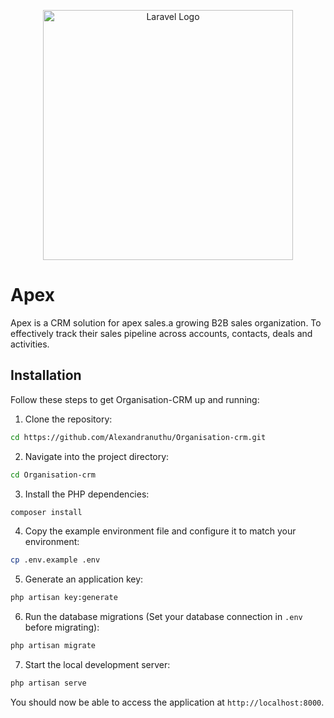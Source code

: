 <p align="center"><a href="https://laravel.com" target="_blank"><img src="https://raw.githubusercontent.com/laravel/art/master/logo-lockup/5%20SVG/2%20CMYK/1%20Full%20Color/laravel-logolockup-cmyk-red.svg" width="400" alt="Laravel Logo"></a></p>

# Apex 
Apex is a CRM solution for apex sales.a growing B2B sales organization. To effectively track their sales pipeline across accounts, contacts, deals and activities.

## Installation

Follow these steps to get Organisation-CRM up and running:

1. Clone the repository:

```bash
cd https://github.com/Alexandranuthu/Organisation-crm.git
```

2. Navigate into the project directory:

```bash
cd Organisation-crm
```

3. Install the PHP dependencies:

```bash
composer install
```

4. Copy the example environment file and configure it to match your environment:

```bash
cp .env.example .env
```

5. Generate an application key:

```bash
php artisan key:generate
```

6. Run the database migrations (Set your database connection in `.env` before migrating):

```bash
php artisan migrate
```

7. Start the local development server:

```bash
php artisan serve
```

You should now be able to access the application at `http://localhost:8000`.
